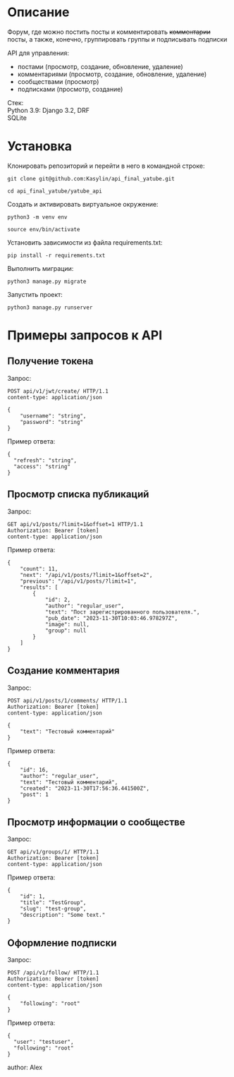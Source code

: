 # Описание

Форум, где можно постить посты и комментировать ~~комментарии~~ посты, а также, конечно, группировать группы и подписывать подписки

API для управления:
- постами (просмотр, создание, обновление, удаление)
- комментариями (просмотр, создание, обновление, удаление)
- сообществами (просмотр)
- подписками (просмотр, создание)

Стек:<br>
Python 3.9: Django 3.2, DRF<br>
SQLite<br>

# Установка

Клонировать репозиторий и перейти в него в командной строке:

```
git clone git@github.com:Kasylin/api_final_yatube.git
```

```
cd api_final_yatube/yatube_api
```

Cоздать и активировать виртуальное окружение:

```
python3 -m venv env
```

```
source env/bin/activate
```

Установить зависимости из файла requirements.txt:

```
pip install -r requirements.txt
```

Выполнить миграции:

```
python3 manage.py migrate
```

Запустить проект:

```
python3 manage.py runserver
```

# Примеры запросов к API

## Получение токена
Запрос:
```
POST api/v1/jwt/create/ HTTP/1.1
content-type: application/json

{
    "username": "string",
    "password": "string"
}
```
Пример ответа:
```
{
  "refresh": "string",
  "access": "string"
}
```

## Просмотр списка публикаций
Запрос:
```
GET api/v1/posts/?limit=1&offset=1 HTTP/1.1
Authorization: Bearer [token]
content-type: application/json
```
Пример ответа:
```
{
    "count": 11,
    "next": "/api/v1/posts/?limit=1&offset=2",
    "previous": "/api/v1/posts/?limit=1",
    "results": [
        {
            "id": 2,
            "author": "regular_user",
            "text": "Пост зарегистрированного пользователя.",
            "pub_date": "2023-11-30T10:03:46.978297Z",
            "image": null,
            "group": null
        }
    ]
}
```

## Создание комментария
Запрос:
```
POST api/v1/posts/1/comments/ HTTP/1.1
Authorization: Bearer [token]
content-type: application/json

{
    "text": "Тестовый комментарий"
}
```
Пример ответа:
```
{
    "id": 16,
    "author": "regular_user",
    "text": "Тестовый комментарий",
    "created": "2023-11-30T17:56:36.441500Z",
    "post": 1
}
```

## Просмотр информации о сообществе
Запрос:
```
GET api/v1/groups/1/ HTTP/1.1
Authorization: Bearer [token]
content-type: application/json
```
Пример ответа:
```
{
    "id": 1,
    "title": "TestGroup",
    "slug": "test-group",
    "description": "Some text."
}
```

## Оформление подписки
Запрос:
```
POST /api/v1/follow/ HTTP/1.1
Authorization: Bearer [token]
content-type: application/json

{
    "following": "root"
}
```
Пример ответа:
```
{
  "user": "testuser",
  "following": "root"
}
```
author: Alex